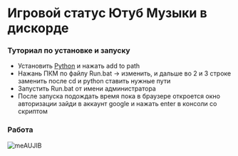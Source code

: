 # Игровой статус Ютуб Музыки в дискорде
### Туториал по установке и запуску
- Установить [Python](https://www.python.org/downloads/) и нажать add to path
- Нажань ПКМ по файлу Run.bat -> изменить, и дальше во 2 и 3 строке заменить после cd и python ставить нужные пути
- Запустить Run.bat от имени администратора
- После запуска подождать время пока в браузере откроется окно авторизации зайди в аккаунт google и нажать enter в консоли со скриптом
### Работа
![meAUJIB](https://github.com/flaysyz/youtube-music-rpc/assets/91736204/2f674a74-8516-406d-bda9-fc63cdf91cb1)

